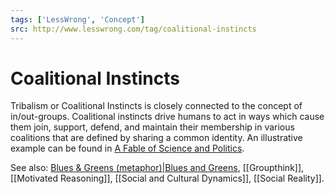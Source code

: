 ```yaml
---
tags: ['LessWrong', 'Concept']
src: http://www.lesswrong.com/tag/coalitional-instincts
---
```


# Coalitional Instincts
Tribalism or Coalitional Instincts is closely connected to the concept of in/out-groups. Coalitional instincts drive humans to act in ways which cause them join, support, defend, and maintain their membership in various coalitions that are defined by sharing a common identity. An illustrative example can be found in [A Fable of Science and Politics](https://www.lesswrong.com/posts/6hfGNLf4Hg5DXqJCF/a-fable-of-science-and-politics).

See also: [Blues & Greens (metaphor)|Blues and Greens](https://www.lesswrong.com/tag/blues-and-greens), [[Groupthink]], [[Motivated Reasoning]], [[Social and Cultural Dynamics]], [[Social Reality]].

